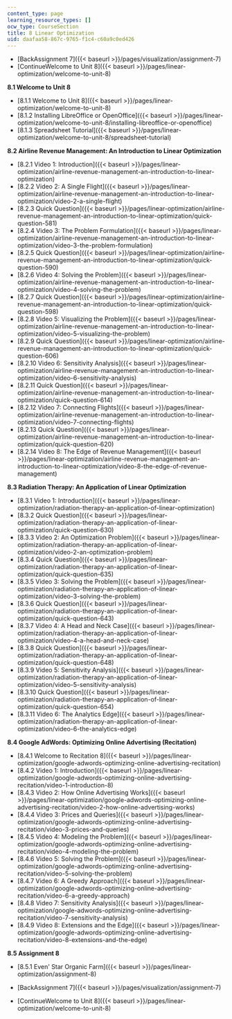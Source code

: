 ```yaml
---
content_type: page
learning_resource_types: []
ocw_type: CourseSection
title: 8 Linear Optimization
uid: daafaa58-867c-9765-f1c4-c60a9c0ed426
---
```


*   [BackAssignment 7]({{< baseurl >}}/pages/visualization/assignment-7)
*   [ContinueWelcome to Unit 8]({{< baseurl >}}/pages/linear-optimization/welcome-to-unit-8)

**8.1 Welcome to Unit 8**

*   [8.1.1 Welcome to Unit 8]({{< baseurl >}}/pages/linear-optimization/welcome-to-unit-8)
*   [8.1.2 Installing LibreOffice or OpenOffice]({{< baseurl >}}/pages/linear-optimization/welcome-to-unit-8/installing-libreoffice-or-openoffice)
*   [8.1.3 Spreadsheet Tutorial]({{< baseurl >}}/pages/linear-optimization/welcome-to-unit-8/spreadsheet-tutorial)

**8.2 Airline Revenue Management: An Introduction to Linear Optimization**

*   [8.2.1 Video 1: Introduction]({{< baseurl >}}/pages/linear-optimization/airline-revenue-management-an-introduction-to-linear-optimization)
*   [8.2.2 Video 2: A Single Flight]({{< baseurl >}}/pages/linear-optimization/airline-revenue-management-an-introduction-to-linear-optimization/video-2-a-single-flight)
*   [8.2.3 Quick Question]({{< baseurl >}}/pages/linear-optimization/airline-revenue-management-an-introduction-to-linear-optimization/quick-question-581)
*   [8.2.4 Video 3: The Problem Formulation]({{< baseurl >}}/pages/linear-optimization/airline-revenue-management-an-introduction-to-linear-optimization/video-3-the-problem-formulation)
*   [8.2.5 Quick Question]({{< baseurl >}}/pages/linear-optimization/airline-revenue-management-an-introduction-to-linear-optimization/quick-question-590)
*   [8.2.6 Video 4: Solving the Problem]({{< baseurl >}}/pages/linear-optimization/airline-revenue-management-an-introduction-to-linear-optimization/video-4-solving-the-problem)
*   [8.2.7 Quick Question]({{< baseurl >}}/pages/linear-optimization/airline-revenue-management-an-introduction-to-linear-optimization/quick-question-598)
*   [8.2.8 Video 5: Visualizing the Problem]({{< baseurl >}}/pages/linear-optimization/airline-revenue-management-an-introduction-to-linear-optimization/video-5-visualizing-the-problem)
*   [8.2.9 Quick Question]({{< baseurl >}}/pages/linear-optimization/airline-revenue-management-an-introduction-to-linear-optimization/quick-question-606)
*   [8.2.10 Video 6: Sensitivity Analysis]({{< baseurl >}}/pages/linear-optimization/airline-revenue-management-an-introduction-to-linear-optimization/video-6-sensitivity-analysis)
*   [8.2.11 Quick Question]({{< baseurl >}}/pages/linear-optimization/airline-revenue-management-an-introduction-to-linear-optimization/quick-question-614)
*   [8.2.12 Video 7: Connecting Flights]({{< baseurl >}}/pages/linear-optimization/airline-revenue-management-an-introduction-to-linear-optimization/video-7-connecting-flights)
*   [8.2.13 Quick Question]({{< baseurl >}}/pages/linear-optimization/airline-revenue-management-an-introduction-to-linear-optimization/quick-question-620)
*   [8.2.14 Video 8: The Edge of Revenue Management]({{< baseurl >}}/pages/linear-optimization/airline-revenue-management-an-introduction-to-linear-optimization/video-8-the-edge-of-revenue-management)

**8.3 Radiation Therapy: An Application of Linear Optimization**

*   [8.3.1 Video 1: Introduction]({{< baseurl >}}/pages/linear-optimization/radiation-therapy-an-application-of-linear-optimization)
*   [8.3.2 Quick Question]({{< baseurl >}}/pages/linear-optimization/radiation-therapy-an-application-of-linear-optimization/quick-question-630)
*   [8.3.3 Video 2: An Optimization Problem]({{< baseurl >}}/pages/linear-optimization/radiation-therapy-an-application-of-linear-optimization/video-2-an-optimization-problem)
*   [8.3.4 Quick Question]({{< baseurl >}}/pages/linear-optimization/radiation-therapy-an-application-of-linear-optimization/quick-question-635)
*   [8.3.5 Video 3: Solving the Problem]({{< baseurl >}}/pages/linear-optimization/radiation-therapy-an-application-of-linear-optimization/video-3-solving-the-problem)
*   [8.3.6 Quick Question]({{< baseurl >}}/pages/linear-optimization/radiation-therapy-an-application-of-linear-optimization/quick-question-643)
*   [8.3.7 Video 4: A Head and Neck Case]({{< baseurl >}}/pages/linear-optimization/radiation-therapy-an-application-of-linear-optimization/video-4-a-head-and-neck-case)
*   [8.3.8 Quick Question]({{< baseurl >}}/pages/linear-optimization/radiation-therapy-an-application-of-linear-optimization/quick-question-648)
*   [8.3.9 Video 5: Sensitivity Analysis]({{< baseurl >}}/pages/linear-optimization/radiation-therapy-an-application-of-linear-optimization/video-5-sensitivity-analysis)
*   [8.3.10 Quick Question]({{< baseurl >}}/pages/linear-optimization/radiation-therapy-an-application-of-linear-optimization/quick-question-654)
*   [8.3.11 Video 6: The Analytics Edge]({{< baseurl >}}/pages/linear-optimization/radiation-therapy-an-application-of-linear-optimization/video-6-the-analytics-edge)

**8.4 Google AdWords: Optimizing Online Advertising (Recitation)**

*   [8.4.1 Welcome to Recitation 8]({{< baseurl >}}/pages/linear-optimization/google-adwords-optimizing-online-advertising-recitation)
*   [8.4.2 Video 1: Introduction]({{< baseurl >}}/pages/linear-optimization/google-adwords-optimizing-online-advertising-recitation/video-1-introduction-8)
*   [8.4.3 Video 2: How Online Advertising Works]({{< baseurl >}}/pages/linear-optimization/google-adwords-optimizing-online-advertising-recitation/video-2-how-online-advertising-works)
*   [8.4.4 Video 3: Prices and Queries]({{< baseurl >}}/pages/linear-optimization/google-adwords-optimizing-online-advertising-recitation/video-3-prices-and-queries)
*   [8.4.5 Video 4: Modeling the Problem]({{< baseurl >}}/pages/linear-optimization/google-adwords-optimizing-online-advertising-recitation/video-4-modeling-the-problem)
*   [8.4.6 Video 5: Solving the Problem]({{< baseurl >}}/pages/linear-optimization/google-adwords-optimizing-online-advertising-recitation/video-5-solving-the-problem)
*   [8.4.7 Video 6: A Greedy Approach]({{< baseurl >}}/pages/linear-optimization/google-adwords-optimizing-online-advertising-recitation/video-6-a-greedy-approach)
*   [8.4.8 Video 7: Sensitivity Analysis]({{< baseurl >}}/pages/linear-optimization/google-adwords-optimizing-online-advertising-recitation/video-7-sensitivity-analysis)
*   [8.4.9 Video 8: Extensions and the Edge]({{< baseurl >}}/pages/linear-optimization/google-adwords-optimizing-online-advertising-recitation/video-8-extensions-and-the-edge)

**8.5 Assignment 8**

*   [8.5.1 Even' Star Organic Farm]({{< baseurl >}}/pages/linear-optimization/assignment-8)

*   [BackAssignment 7]({{< baseurl >}}/pages/visualization/assignment-7)
*   [ContinueWelcome to Unit 8]({{< baseurl >}}/pages/linear-optimization/welcome-to-unit-8)